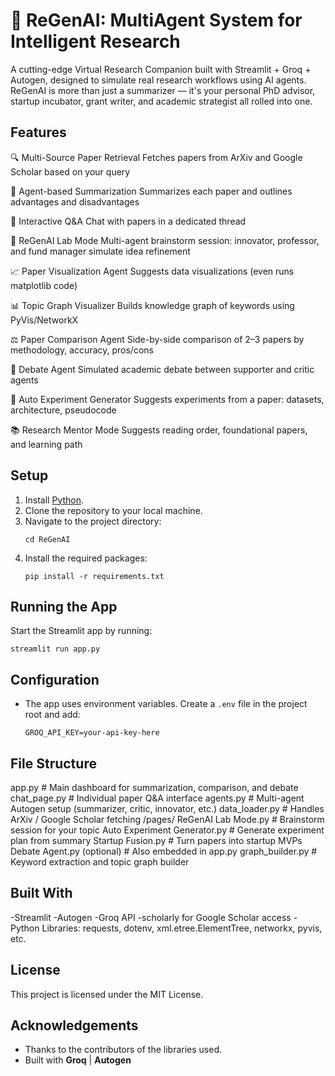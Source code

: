 # 🧠 ReGenAI: MultiAgent System for Intelligent Research

A cutting-edge Virtual Research Companion built with Streamlit + Groq + Autogen, designed to simulate real research workflows using AI agents.
ReGenAI is more than just a summarizer — it's your personal PhD advisor, startup incubator, grant writer, and academic strategist all rolled into one.

## Features

🔍 Multi-Source Paper Retrieval	Fetches papers from ArXiv and Google Scholar based on your query

🤖 Agent-based Summarization	Summarizes each paper and outlines advantages and disadvantages

💬 Interactive Q&A	Chat with papers in a dedicated thread

🧠 ReGenAI Lab Mode	Multi-agent brainstorm session: innovator, professor, and fund manager simulate idea refinement

📈 Paper Visualization Agent	Suggests data visualizations (even runs matplotlib code)

📊 Topic Graph Visualizer	Builds knowledge graph of keywords using PyVis/NetworkX

⚖️ Paper Comparison Agent	Side-by-side comparison of 2–3 papers by methodology, accuracy, pros/cons

🤼 Debate Agent	Simulated academic debate between supporter and critic agents

🧪 Auto Experiment Generator	Suggests experiments from a paper: datasets, architecture, pseudocode

📚 Research Mentor Mode	Suggests reading order, foundational papers, and learning path


## Setup

1. Install [Python](https://www.python.org/downloads/).
2. Clone the repository to your local machine.
3. Navigate to the project directory:
    ```
    cd ReGenAI
    ```
4. Install the required packages:
    ```
    pip install -r requirements.txt
    ```

## Running the App

Start the Streamlit app by running:
```
streamlit run app.py
```

## Configuration

- The app uses environment variables. Create a `.env` file in the project root and add:
    ```
    GROQ_API_KEY=your-api-key-here
    ```

## File Structure

app.py                  # Main dashboard for summarization, comparison, and debate
chat_page.py            # Individual paper Q&A interface
agents.py               # Multi-agent Autogen setup (summarizer, critic, innovator, etc.)
data_loader.py          # Handles ArXiv / Google Scholar fetching
/pages/
    ReGenAI Lab Mode.py             # Brainstorm session for your topic
    Auto Experiment Generator.py    # Generate experiment plan from summary
    Startup Fusion.py               # Turn papers into startup MVPs
    Debate Agent.py (optional)      # Also embedded in app.py
graph_builder.py         # Keyword extraction and topic graph builder

## Built With

-Streamlit
-Autogen
-Groq API
-scholarly for Google Scholar access
-Python Libraries: requests, dotenv, xml.etree.ElementTree, networkx, pyvis, etc.

## License

This project is licensed under the MIT License.

## Acknowledgements

- Thanks to the contributors of the libraries used.
- Built with **Groq** | **Autogen**
